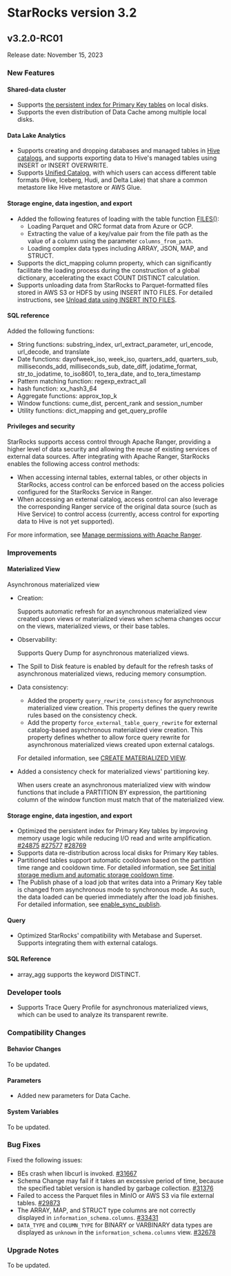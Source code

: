 # StarRocks version 3.2

## v3.2.0-RC01

Release date: November 15, 2023

### New Features

#### Shared-data cluster

- Supports [the persistent index for Primary Key tables](../table_design/table_types/primary_key_table.md) on local disks.
- Supports the even distribution of Data Cache among multiple local disks.

#### Data Lake Analytics

- Supports creating and dropping databases and managed tables in [Hive catalogs](../data_source/catalog/hive_catalog.md), and supports exporting data to Hive's managed tables using INSERT or INSERT OVERWRITE.
- Supports [Unified Catalog](../data_source/catalog/unified_catalog.md), with which users can access different table formats (Hive, Iceberg, Hudi, and Delta Lake) that share a common metastore like Hive metastore or AWS Glue.

#### Storage engine, data ingestion, and export

- Added the following features of loading with the table function [FILES()](../sql-reference/sql-functions/table-functions/files.md):
  - Loading Parquet and ORC format data from Azure or GCP.
  - Extracting the value of a key/value pair from the file path as the value of a column using the parameter `columns_from_path`.
  - Loading complex data types including ARRAY, JSON, MAP, and STRUCT.
- Supports the dict_mapping column property, which can significantly facilitate the loading process during the construction of a global dictionary, accelerating the exact COUNT DISTINCT calculation.
- Supports unloading data from StarRocks to Parquet-formatted files stored in AWS S3 or HDFS by using INSERT INTO FILES. For detailed instructions, see [Unload data using INSERT INTO FILES](../unloading/unload_using_insert_into_files.md).

#### SQL reference

Added the following functions:

- String functions: substring_index, url_extract_parameter, url_encode, url_decode, and translate
- Date functions: dayofweek_iso, week_iso, quarters_add, quarters_sub, milliseconds_add, milliseconds_sub, date_diff, jodatime_format, str_to_jodatime, to_iso8601, to_tera_date, and to_tera_timestamp
- Pattern matching function: regexp_extract_all
- hash function: xx_hash3_64
- Aggregate functions: approx_top_k
- Window functions: cume_dist, percent_rank and session_number
- Utility functions: dict_mapping and get_query_profile

#### Privileges and security

StarRocks supports access control through Apache Ranger, providing a higher level of data security and allowing the reuse of existing services of external data sources. After integrating with Apache Ranger, StarRocks enables the following access control methods:

- When accessing internal tables, external tables, or other objects in StarRocks, access control can be enforced based on the access policies configured for the StarRocks Service in Ranger.
- When accessing an external catalog, access control can also leverage the corresponding Ranger service of the original data source (such as Hive Service) to control access (currently, access control for exporting data to Hive is not yet supported).

For more information, see [Manage permissions with Apache Ranger](../administration/ranger_plugin.md).

### Improvements

#### Materialized View

Asynchronous materialized view

- Creation:

  Supports automatic refresh for an asynchronous materialized view created upon views or materialized views when schema changes occur on the views, materialized views, or their base tables.

- Observability:

  Supports Query Dump for asynchronous materialized views.

- The Spill to Disk feature is enabled by default for the refresh tasks of asynchronous materialized views, reducing memory consumption.
- Data consistency:

  - Added the property `query_rewrite_consistency` for asynchronous materialized view creation. This property defines the query rewrite rules based on the consistency check.
  - Add the property `force_external_table_query_rewrite` for external catalog-based asynchronous materialized view creation. This property defines whether to allow force query rewrite for asynchronous materialized views created upon external catalogs.

  For detailed information, see [CREATE MATERIALIZED VIEW](../sql-reference/sql-statements/data-definition/CREATE_MATERIALIZED_VIEW.md).

- Added a consistency check for materialized views' partitioning key.

  When users create an asynchronous materialized view with window functions that include a PARTITION BY expression, the partitioning column of the window function must match that of the materialized view.

#### Storage engine, data ingestion, and export

- Optimized the persistent index for Primary Key tables by improving memory usage logic while reducing I/O read and write amplification. [#24875](https://github.com/StarRocks/starrocks/pull/24875)  [#27577](https://github.com/StarRocks/starrocks/pull/27577)  [#28769](https://github.com/StarRocks/starrocks/pull/28769)
- Supports data re-distribution across local disks for Primary Key tables.
- Partitioned tables support automatic cooldown based on the partition time range and cooldown time. For detailed information, see [Set initial storage medium and automatic storage cooldown time](../sql-reference/sql-statements/data-definition/CREATE_TABLE.md#specify-initial-storage-medium-automatic-storage-cooldown-time-replica-number).
- The Publish phase of a load job that writes data into a Primary Key table is changed from asynchronous mode to synchronous mode. As such, the data loaded can be queried immediately after the load job finishes. For detailed information, see [enable_sync_publish](../administration/Configuration.md#enable_sync_publish).

#### Query

- Optimized StarRocks' compatibility with Metabase and Superset. Supports integrating them with external catalogs.

#### SQL Reference

- array_agg supports the keyword DISTINCT.

### Developer tools

- Supports Trace Query Profile for asynchronous materialized views, which can be used to analyze its transparent rewrite.

### Compatibility Changes

#### Behavior Changes

To be updated.

#### Parameters

- Added new parameters for Data Cache.

#### System Variables

To be updated.

### Bug Fixes

Fixed the following issues:

- BEs crash when libcurl is invoked. [#31667](https://github.com/StarRocks/starrocks/pull/31667)
- Schema Change may fail if it takes an excessive period of time, because the specified tablet version is handled by garbage collection. [#31376](https://github.com/StarRocks/starrocks/pull/31376)
- Failed to access the Parquet files in MinIO or AWS S3 via file external tables. [#29873](https://github.com/StarRocks/starrocks/pull/29873)
- The ARRAY, MAP, and STRUCT type columns are not correctly displayed in  `information_schema.columns`. [#33431](https://github.com/StarRocks/starrocks/pull/33431)
- `DATA_TYPE` and `COLUMN_TYPE` for BINARY or VARBINARY data types are displayed as `unknown` in the `information_schema.columns` view. [#32678](https://github.com/StarRocks/starrocks/pull/32678)

### Upgrade Notes

To be updated.
